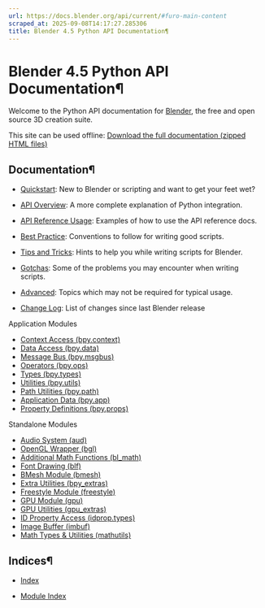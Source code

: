 ```yaml
---
url: https://docs.blender.org/api/current/#furo-main-content
scraped_at: 2025-09-08T14:17:27.285306
title: Blender 4.5 Python API Documentation¶
---
```


# Blender 4.5 Python API Documentation¶

Welcome to the Python API documentation for
[Blender](https://www.blender.org), the free and open source 3D creation
suite.

This site can be used offline: [Download the full documentation (zipped HTML
files)](blender_python_reference_4_5.zip)

## Documentation¶

  * [Quickstart](info_quickstart.html): New to Blender or scripting and want to get your feet wet?

  * [API Overview](info_overview.html): A more complete explanation of Python integration.

  * [API Reference Usage](info_api_reference.html): Examples of how to use the API reference docs.

  * [Best Practice](info_best_practice.html): Conventions to follow for writing good scripts.

  * [Tips and Tricks](info_tips_and_tricks.html): Hints to help you while writing scripts for Blender.

  * [Gotchas](info_gotcha.html): Some of the problems you may encounter when writing scripts.

  * [Advanced](info_advanced.html): Topics which may not be required for typical usage.

  * [Change Log](change_log.html): List of changes since last Blender release

Application Modules

  * [Context Access (bpy.context)](bpy.context.html)
  * [Data Access (bpy.data)](bpy.data.html)
  * [Message Bus (bpy.msgbus)](bpy.msgbus.html)
  * [Operators (bpy.ops)](bpy.ops.html)
  * [Types (bpy.types)](bpy.types.html)
  * [Utilities (bpy.utils)](bpy.utils.html)
  * [Path Utilities (bpy.path)](bpy.path.html)
  * [Application Data (bpy.app)](bpy.app.html)
  * [Property Definitions (bpy.props)](bpy.props.html)

Standalone Modules

  * [Audio System (aud)](aud.html)
  * [OpenGL Wrapper (bgl)](bgl.html)
  * [Additional Math Functions (bl_math)](bl_math.html)
  * [Font Drawing (blf)](blf.html)
  * [BMesh Module (bmesh)](bmesh.html)
  * [Extra Utilities (bpy_extras)](bpy_extras.html)
  * [Freestyle Module (freestyle)](freestyle.html)
  * [GPU Module (gpu)](gpu.html)
  * [GPU Utilities (gpu_extras)](gpu_extras.html)
  * [ID Property Access (idprop.types)](idprop.types.html)
  * [Image Buffer (imbuf)](imbuf.html)
  * [Math Types & Utilities (mathutils)](mathutils.html)

## Indices¶

  * [Index](genindex.html)

  * [Module Index](py-modindex.html)

